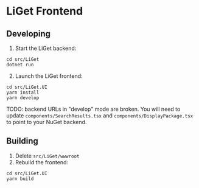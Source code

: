 # LiGet Frontend

## Developing

1. Start the LiGet backend:

```
cd src/LiGet
dotnet run
```

2. Launch the LiGet frontend:

```
cd src/LiGet.UI
yarn install
yarn develop
```

TODO: backend URLs in "develop" mode are broken. You will need to update `components/SearchResults.tsx`
and `components/DisplayPackage.tsx` to point to your NuGet backend.

## Building

1. Delete `src/LiGet/wwwroot`
2. Rebuild the frontend:

```
cd src/LiGet.UI
yarn build
```